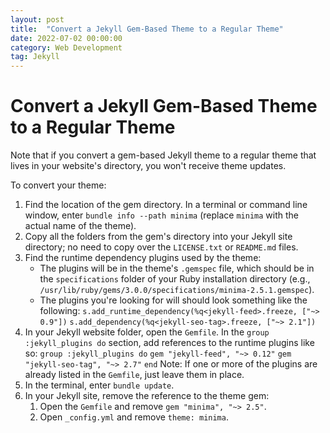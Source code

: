 ```yaml
---
layout: post
title:  "Convert a Jekyll Gem-Based Theme to a Regular Theme"
date: 2022-07-02 00:00:00
category: Web Development
tag: Jekyll
---
```


# Convert a Jekyll Gem-Based Theme to a Regular Theme

Note that if you convert a gem-based Jekyll theme to a regular theme that lives in your website's directory, you won't receive theme updates.

To convert your theme:

1. Find the location of the gem directory. In a terminal or command line window, enter `bundle info --path minima` (replace `minima` with the actual name of the theme).
2. Copy all the folders from the gem's directory into your Jekyll site directory; no need to copy over the `LICENSE.txt` or `README.md` files.
3. Find the runtime dependency plugins used by the theme:
	- The plugins will be in the theme's `.gemspec` file, which should be in the `specifications` folder of your Ruby installation directory (e.g., `/usr/lib/ruby/gems/3.0.0/specifications/minima-2.5.1.gemspec`).
	- The plugins you're looking for will should look something like the following:
		`s.add_runtime_dependency(%q<jekyll-feed>.freeze, ["~> 0.9"])`
		`s.add_dependency(%q<jekyll-seo-tag>.freeze, ["~> 2.1"])`
4. In your Jekyll website folder, open the `Gemfile`. In the `group :jekyll_plugins do` section, add references to the runtime plugins like so:
	`group :jekyll_plugins do`
	  `gem "jekyll-feed", "~> 0.12"`
	  `gem "jekyll-seo-tag", "~> 2.7"`
	`end`
	Note: If one or more of the plugins are already listed in the `Gemfile`, just leave them in place.
5. In the terminal, enter `bundle update`.
6. In your Jekyll site, remove the reference to the theme gem:
	1. Open the `Gemfile` and remove `gem "minima", "~> 2.5"`.
	2. Open `_config.yml` and remove `theme: minima`.